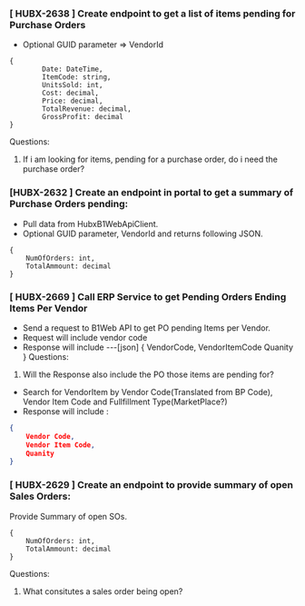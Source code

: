 


### [ HUBX-2638 ] Create endpoint to get a list of items pending for Purchase Orders
- Optional GUID parameter => VendorId
```[json]
{
        Date: DateTime,
        ItemCode: string,
        UnitsSold: int,
        Cost: decimal,
        Price: decimal,
        TotalRevenue: decimal,
        GrossProfit: decimal
}
```
Questions: 
1) If i am looking for items, pending for a purchase order, do i need the purchase order?

### [HUBX-2632 ] Create an endpoint in portal to get a summary of Purchase Orders pending:
- Pull data from HubxB1WebApiClient.
- Optional GUID parameter, VendorId and returns following JSON.
```[json]
{
    NumOfOrders: int,
    TotalAmmount: decimal
}
```

### [ HUBX-2669 ] Call ERP Service to get Pending Orders Ending Items Per Vendor

- Send a request to B1Web API to get PO pending Items per Vendor.
- Request will include vendor code
- Response will include
---[json]
{
    VendorCode,
    VendorItemCode
    Quanity
}
Questions:
1) Will the Response also include the PO those items are pending for?

- Search for VendorItem by Vendor Code(Translated from BP Code), Vendor Item Code and Fullfillment Type(MarketPlace?)
- Response will include :
```json
{
    Vendor Code,
    Vendor Item Code,
    Quanity
}
```

### [ HUBX-2629 ] Create an endpoint to provide summary of open Sales Orders:
Provide Summary of open SOs.
```[json]
{
    NumOfOrders: int,
    TotalAmmount: decimal
}
```

Questions:
1) What consitutes a sales order being open?
